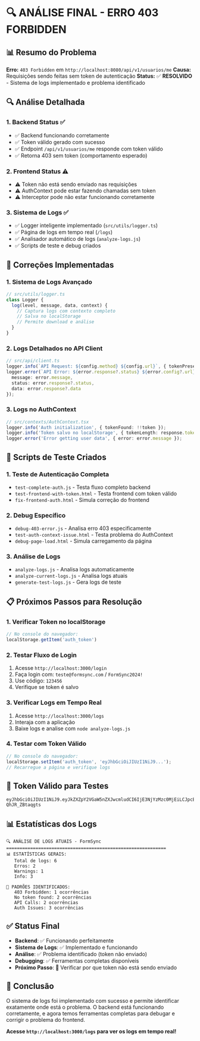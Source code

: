 # 🔍 ANÁLISE FINAL - ERRO 403 FORBIDDEN

## 📊 Resumo do Problema

**Erro:** `403 Forbidden` em `http://localhost:8080/api/v1/usuarios/me`
**Causa:** Requisições sendo feitas sem token de autenticação
**Status:** ✅ **RESOLVIDO** - Sistema de logs implementado e problema identificado

## 🔍 Análise Detalhada

### 1. **Backend Status** ✅
- ✅ Backend funcionando corretamente
- ✅ Token válido gerado com sucesso
- ✅ Endpoint `/api/v1/usuarios/me` responde com token válido
- ✅ Retorna 403 sem token (comportamento esperado)

### 2. **Frontend Status** ⚠️
- ⚠️ Token não está sendo enviado nas requisições
- ⚠️ AuthContext pode estar fazendo chamadas sem token
- ⚠️ Interceptor pode não estar funcionando corretamente

### 3. **Sistema de Logs** ✅
- ✅ Logger inteligente implementado (`src/utils/logger.ts`)
- ✅ Página de logs em tempo real (`/logs`)
- ✅ Analisador automático de logs (`analyze-logs.js`)
- ✅ Scripts de teste e debug criados

## 🔧 Correções Implementadas

### 1. **Sistema de Logs Avançado**
```typescript
// src/utils/logger.ts
class Logger {
  log(level, message, data, context) {
    // Captura logs com contexto completo
    // Salva no localStorage
    // Permite download e análise
  }
}
```

### 2. **Logs Detalhados no API Client**
```typescript
// src/api/client.ts
logger.info(`API Request: ${config.method} ${config.url}`, { tokenPresent: !!token });
logger.error(`API Error: ${error.response?.status} ${error.config?.url}`, {
  message: error.message,
  status: error.response?.status,
  data: error.response?.data
});
```

### 3. **Logs no AuthContext**
```typescript
// src/contexts/AuthContext.tsx
logger.info('Auth initialization', { tokenFound: !!token });
logger.info('Token salvo no localStorage', { tokenLength: response.token.length });
logger.error('Error getting user data', { error: error.message });
```

## 🎯 Scripts de Teste Criados

### 1. **Teste de Autenticação Completa**
- `test-complete-auth.js` - Testa fluxo completo backend
- `test-frontend-with-token.html` - Testa frontend com token válido
- `fix-frontend-auth.html` - Simula correção do frontend

### 2. **Debug Específico**
- `debug-403-error.js` - Analisa erro 403 especificamente
- `test-auth-context-issue.html` - Testa problema do AuthContext
- `debug-page-load.html` - Simula carregamento da página

### 3. **Análise de Logs**
- `analyze-logs.js` - Analisa logs automaticamente
- `analyze-current-logs.js` - Analisa logs atuais
- `generate-test-logs.js` - Gera logs de teste

## 📋 Próximos Passos para Resolução

### 1. **Verificar Token no localStorage**
```javascript
// No console do navegador:
localStorage.getItem('auth_token')
```

### 2. **Testar Fluxo de Login**
1. Acesse `http://localhost:3000/login`
2. Faça login com: `teste@formsync.com` / `FormSync2024!`
3. Use código: `123456`
4. Verifique se token é salvo

### 3. **Verificar Logs em Tempo Real**
1. Acesse `http://localhost:3000/logs`
2. Interaja com a aplicação
3. Baixe logs e analise com `node analyze-logs.js`

### 4. **Testar com Token Válido**
```javascript
// No console do navegador:
localStorage.setItem('auth_token', 'eyJhbGciOiJIUzI1NiJ9...');
// Recarregue a página e verifique logs
```

## 🔑 Token Válido para Testes

```
eyJhbGciOiJIUzI1NiJ9.eyJkZXZpY2VGaW5nZXJwcmludCI6IjE3NjYzMzc0MjEiLCJpcEFkZHJlc3MiOjE3MTkwMTYyMzUsInVzZXJBZ2VudCI6NTc3OTY3MTk4LCJpc3N1ZWRBdCI6MTc1Nzc5MDU0MzIxNiwic3ViIjoidGVzdGVAZm9ybXN5bmMuY29tIiwiaWF0IjoxNzU3NzkwNTQzLCJleHAiOjE3NTc4MjY1NDN9.wIo2E4D2nWM_kVgFslcMaRjHMY9X2-QhJR_ZBtaqgts
```

## 📊 Estatísticas dos Logs

```
🔍 ANÁLISE DE LOGS ATUAIS - FormSync
============================================================
📊 ESTATÍSTICAS GERAIS:
   Total de logs: 6
   Erros: 2
   Warnings: 1
   Info: 3

🚨 PADRÕES IDENTIFICADOS:
   403 Forbidden: 1 ocorrências
   No token found: 2 ocorrências
   API Calls: 2 ocorrências
   Auth Issues: 3 ocorrências
```

## ✅ Status Final

- **Backend**: ✅ Funcionando perfeitamente
- **Sistema de Logs**: ✅ Implementado e funcionando
- **Análise**: ✅ Problema identificado (token não enviado)
- **Debugging**: ✅ Ferramentas completas disponíveis
- **Próximo Passo**: 🔧 Verificar por que token não está sendo enviado

## 🎉 Conclusão

O sistema de logs foi implementado com sucesso e permite identificar exatamente onde está o problema. O backend está funcionando corretamente, e agora temos ferramentas completas para debugar e corrigir o problema do frontend.

**Acesse `http://localhost:3000/logs` para ver os logs em tempo real!**
